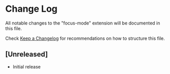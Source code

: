 # Change Log

All notable changes to the "focus-mode" extension will be documented in this file.

Check [Keep a Changelog](http://keepachangelog.com/) for recommendations on how to structure this file.

## [Unreleased]

- Initial release